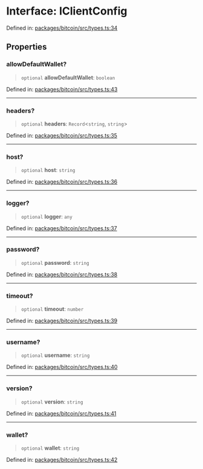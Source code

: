 # Interface: IClientConfig

Defined in: [packages/bitcoin/src/types.ts:34](https://github.com/dcdpr/did-btcr2-js/blob/c82bc5c69016e1146a0c52c6e6b21621f5abd6d4/packages/bitcoin/src/types.ts#L34)

## Properties

### allowDefaultWallet?

> `optional` **allowDefaultWallet**: `boolean`

Defined in: [packages/bitcoin/src/types.ts:43](https://github.com/dcdpr/did-btcr2-js/blob/c82bc5c69016e1146a0c52c6e6b21621f5abd6d4/packages/bitcoin/src/types.ts#L43)

***

### headers?

> `optional` **headers**: `Record`&lt;`string`, `string`&gt;

Defined in: [packages/bitcoin/src/types.ts:35](https://github.com/dcdpr/did-btcr2-js/blob/c82bc5c69016e1146a0c52c6e6b21621f5abd6d4/packages/bitcoin/src/types.ts#L35)

***

### host?

> `optional` **host**: `string`

Defined in: [packages/bitcoin/src/types.ts:36](https://github.com/dcdpr/did-btcr2-js/blob/c82bc5c69016e1146a0c52c6e6b21621f5abd6d4/packages/bitcoin/src/types.ts#L36)

***

### logger?

> `optional` **logger**: `any`

Defined in: [packages/bitcoin/src/types.ts:37](https://github.com/dcdpr/did-btcr2-js/blob/c82bc5c69016e1146a0c52c6e6b21621f5abd6d4/packages/bitcoin/src/types.ts#L37)

***

### password?

> `optional` **password**: `string`

Defined in: [packages/bitcoin/src/types.ts:38](https://github.com/dcdpr/did-btcr2-js/blob/c82bc5c69016e1146a0c52c6e6b21621f5abd6d4/packages/bitcoin/src/types.ts#L38)

***

### timeout?

> `optional` **timeout**: `number`

Defined in: [packages/bitcoin/src/types.ts:39](https://github.com/dcdpr/did-btcr2-js/blob/c82bc5c69016e1146a0c52c6e6b21621f5abd6d4/packages/bitcoin/src/types.ts#L39)

***

### username?

> `optional` **username**: `string`

Defined in: [packages/bitcoin/src/types.ts:40](https://github.com/dcdpr/did-btcr2-js/blob/c82bc5c69016e1146a0c52c6e6b21621f5abd6d4/packages/bitcoin/src/types.ts#L40)

***

### version?

> `optional` **version**: `string`

Defined in: [packages/bitcoin/src/types.ts:41](https://github.com/dcdpr/did-btcr2-js/blob/c82bc5c69016e1146a0c52c6e6b21621f5abd6d4/packages/bitcoin/src/types.ts#L41)

***

### wallet?

> `optional` **wallet**: `string`

Defined in: [packages/bitcoin/src/types.ts:42](https://github.com/dcdpr/did-btcr2-js/blob/c82bc5c69016e1146a0c52c6e6b21621f5abd6d4/packages/bitcoin/src/types.ts#L42)
